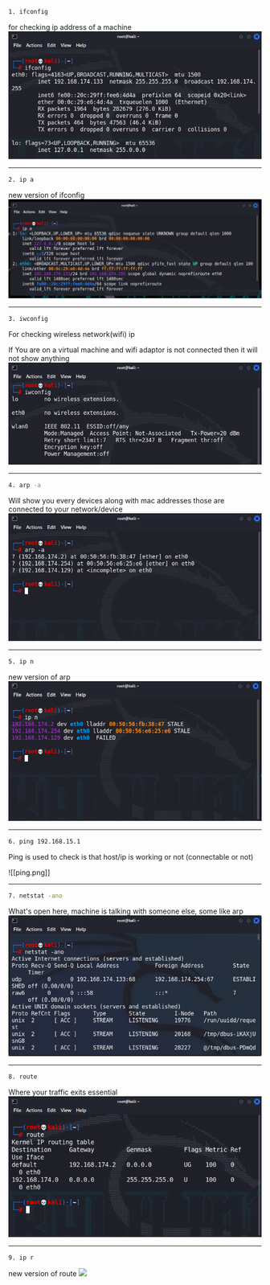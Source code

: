 ```bash
1. ifconfig
```
for checking ip address of a machine
![](images/ifconfig.png)

---
```bash
2. ip a
```
new version of ifconfig
![](images/ip-a.png)

---
```bash
3. iwconfig
```
For checking wireless network(wifi) ip

If You are on a virtual machine and wifi adaptor is not connected
then it will not show anything
![](images/iwconfig.png)

---
```bash
4. arp -a
```
Will show you every devices along with mac addresses those are connected to your network/device
![](images/arp.png)

---
```bash
5. ip n
```
new version of arp
![](images/ip-n.png)

---
```bash
6. ping 192.168.15.1
```
Ping is used to check is that host/ip is working or not 
(connectable or not)

![[ping.png]]

---
```bash
7. netstat -ano
```
What's open here, machine is talking with someone else, some like arp
![](images/netstat.png)

---
```bash 
8. route
```
Where your traffic exits essential
![](images/route.png)

---
```bash
9. ip r
```
new version of route
![](ip-r.png)